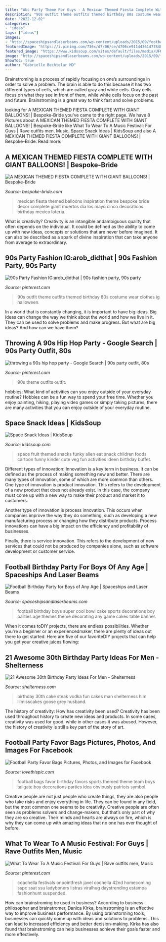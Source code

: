 ```yaml
---
title: "Abc Party Theme For Guys - A Mexican Themed Fiesta Complete With Giant Balloons!"
description: "90s outfit theme outfits themed birthday 80s costume wear clothes ig halloween"
date: "2022-12-02"
categories:
- "ideas"
tags: ["ideas"]
images:
- "http://spaceshipsandlaserbeams.com/wp-content/uploads/2015/09/football-birthday-party-ideas-for-boys-09.jpg"
featuredImage: "https://i.pinimg.com/736x/d7/06/ce/d706ce9114436147784847c1ad323e78.jpg"
featured_image: "https://www.kidssoup.com/sites/default/files/media/UFOsnack.jpg"
image: "http://spaceshipsandlaserbeams.com/wp-content/uploads/2015/09/football-birthday-party-ideas-for-boys-09.jpg"
ShowToc: true
author: "Gabrielle Bechtelar MD"
---
```



Brainstroming is a process of rapidly focusing on one’s surroundings in order to solve a problem. The brain is able to do this because it has two different types of cells, which are called gray and white cells. Gray cells focus on what they see in front of them, while white cells focus on the past and future. Brainstroming is a great way to think fast and solve problems.

	

		
looking for A MEXICAN THEMED FIESTA COMPLETE WITH GIANT BALLOONS! | Bespoke-Bride you've came to the right page. We have 8 Pictures about A MEXICAN THEMED FIESTA COMPLETE WITH GIANT BALLOONS! | Bespoke-Bride like What To Wear To A Music Festival: For Guys | Rave outfits men, Music, Space Snack Ideas | KidsSoup and also A MEXICAN THEMED FIESTA COMPLETE WITH GIANT BALLOONS! | Bespoke-Bride. Read more:
		
    
## A MEXICAN THEMED FIESTA COMPLETE WITH GIANT BALLOONS! | Bespoke-Bride

<img loading=lazy src="https://www.bespoke-bride.com/wp-content/uploads/2015/05/Mexican-Fiesta-Wedding-Inspiration-Giant-Balloons-Cinco-De-Mayo-Dia-De-Los-Muertos_-4.jpg" onerror="this.onerror=null;this.src='https://tse2.mm.bing.net/th?id=OIP.8YgBUoy-4cQPykn9QgVFUgHaLH&amp;pid=15.1';" alt="A MEXICAN THEMED FIESTA COMPLETE WITH GIANT BALLOONS! | Bespoke-Bride">

_Source: bespoke-bride.com_

>mexican fiesta themed balloons inspiration theme bespoke bride decor complete giant muertos dia los mayo cinco decorations birthday mexico loteria. 

	

What is creativity?
Creativity is an intangible andambiguous quality that often depends on the individual. It could be defined as the ability to come up with new ideas, concepts or solutions that are never before imagined. It can also be described as a spark of divine inspiration that can take anyone from average to extraordinary.

    
## 90s Party Fashion IG:arob_didthat | 90s Fashion Party, 90s Party

<img loading=lazy src="https://i.pinimg.com/736x/09/c3/18/09c3183ed6ad44e072bf966c4a0babac--s-wear-s-party.jpg" onerror="this.onerror=null;this.src='https://tse3.mm.bing.net/th?id=OIP.4OoInPA_wCCTItNyeSGVpgHaJ3&amp;pid=15.1';" alt="90s Party Fashion IG:arob_didthat | 90s fashion party, 90s party">

_Source: pinterest.com_

>90s outfit theme outfits themed birthday 80s costume wear clothes ig halloween. 

	

In a world that is constantly changing, it is important to have big ideas. Big ideas can change the way we think about the world and how we live in it. They can be used to solve problems and make progress. But what are big ideas? And how can we have them?

    
## Throwing A 90s Hip Hop Party - Google Search | 90s Party Outfit, 80s

<img loading=lazy src="https://i.pinimg.com/736x/d7/06/ce/d706ce9114436147784847c1ad323e78.jpg" onerror="this.onerror=null;this.src='https://tse1.mm.bing.net/th?id=OIP.LIVNJHMEC6YU6ZA2HYA64AAAAA&amp;pid=15.1';" alt="throwing a 90s hip hop party - Google Search | 90s party outfit, 80s">

_Source: pinterest.com_

>90s theme outfits outfit. 

	

hobbies: What kind of activities can you enjoy outside of your everyday routine?
Hobbies can be a fun way to spend your free time. Whether you enjoy painting, hiking, playing video games or simply taking pictures, there are many activities that you can enjoy outside of your everyday routine.

    
## Space Snack Ideas | KidsSoup

<img loading=lazy src="https://www.kidssoup.com/sites/default/files/media/UFOsnack.jpg" onerror="this.onerror=null;this.src='https://tse2.mm.bing.net/th?id=OIP.gfrq2P8i2n2_KyEVpEi1UwAAAA&amp;pid=15.1';" alt="Space Snack Ideas | KidsSoup">

_Source: kidssoup.com_

>space fruit themed snacks funky alien eat snack children foods cartoon funny kinder cute veg fun activities ideen birthday buffet. 

	

Different types of innovation:
Innovation is a key term in business. It can be defined as the process of making something new and better. There are many types of innovation, some of which are more common than others. 
One type of innovation is product innovation. This refers to the development of a new product that does not already exist. In this case, the company must come up with a new way to make their product and market it to customers. 

Another type of innovation is process innovation. This occurs when companies improve the way they do something, such as developing a new manufacturing process or changing how they distribute products. Process innovations can have a big impact on the efficiency and profitability of businesses. 

Finally, there is service innovation. This refers to the development of new services that could not be produced by companies alone, such as software development or customer service.

    
## Football Birthday Party For Boys Of Any Age | Spaceships And Laser Beams

<img loading=lazy src="http://spaceshipsandlaserbeams.com/wp-content/uploads/2015/09/football-birthday-party-ideas-for-boys-09.jpg" onerror="this.onerror=null;this.src='https://tse3.mm.bing.net/th?id=OIP.ytXG38kXN8FNAMuKaRwL6wHaLZ&amp;pid=15.1';" alt="Football Birthday Party for Boys of Any Age | Spaceships and Laser Beams">

_Source: spaceshipsandlaserbeams.com_

>football birthday boys super cool bowl cake sports decorations boy parties age themes theme decorating any game cakes table banner. 

	

When it comes toDIY projects, there are endless possibilities. Whether you're a beginner or an experiencedmaker, there are plenty of ideas out there to get started. Here are five of our favoriteDIY projects that can help you get your creative juices flowing: 

    
## 21 Awesome 30th Birthday Party Ideas For Men - Shelterness

<img loading=lazy src="http://i.shelterness.com/2017/02/22-steak-30th-birthday-cake-for-fun.jpg" onerror="this.onerror=null;this.src='https://tse1.mm.bing.net/th?id=OIP.AOU1sh_wknLpA6RV42UatAHaLw&amp;pid=15.1';" alt="21 Awesome 30th Birthday Party Ideas For Men - Shelterness">

_Source: shelterness.com_

>birthday 30th cake steak vodka fun cakes man shelterness him lilmisscakes goose grey husband. 

	

The history of creativity: How has creativity been used?
Creativity has been used throughout history to create new ideas and products. In some cases, creativity was used for good, while in other cases it was abused. However, the history of creativity is still a key part of the story of art.

    
## Football Party Favor Bags Pictures, Photos, And Images For Facebook

<img loading=lazy src="http://www.lovethispic.com/uploaded_images/198433-Football-Party-Favor-Bags.jpg" onerror="this.onerror=null;this.src='https://tse1.mm.bing.net/th?id=OIP.UMsZA87iboiNr_ZqDnwQugHaLO&amp;pid=15.1';" alt="Football Party Favor Bags Pictures, Photos, and Images for Facebook">

_Source: lovethispic.com_

>football bags favor birthday favors sports themed theme team boys tailgate boy decorations parties idea obviously patriots symbol. 

	

Creative people are not just people who create things, they are also people who take risks and enjoy everything in life. They can be found in any field, but the most common one seems to be creativity. Creative people are often seen as problems solvers and change-makers, but that’s only part of why they are so creative. Their minds and hearts are always on fire, which is why they can come up with amazing ideas that no one has ever thought of before.

    
## What To Wear To A Music Festival: For Guys | Rave Outfits Men, Music

<img loading=lazy src="https://i.pinimg.com/736x/df/a9/a6/dfa9a6ef6e69729ee8ec0ecfd387631f.jpg" onerror="this.onerror=null;this.src='https://tse1.mm.bing.net/th?id=OIP.GtcTi9ygrw4qArQZqiI7qQHaKu&amp;pid=15.1';" alt="What To Wear To A Music Festival: For Guys | Rave outfits men, Music">

_Source: pinterest.com_

>coachella festivals onpointfresh javel cochella 42nd homecoming sspc ssat ssu ladyboners listras viralhug daystrending estampa fashionhunt suspended. 

	

How can brainstroming be used in business?
According to business philosopher and brainstromer, Danica Kirka, brainstroming is an effective way to improve business performance. By using brainstorming tools, businesses can quickly come up with ideas and solutions to problems. This can lead to increased efficiency and better decision-making. Kirka has also found that brainstroming can help businesses achieve their goals faster and more effectively.

